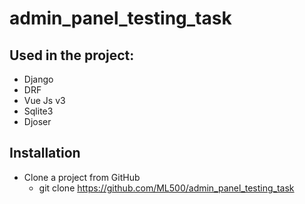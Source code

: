 # admin_panel_testing_task

## Used in the project:
* Django
* DRF
* Vue Js v3
* Sqlite3
* Djoser


## Installation
* Clone a project from GitHub
  * git clone https://github.com/ML500/admin_panel_testing_task
